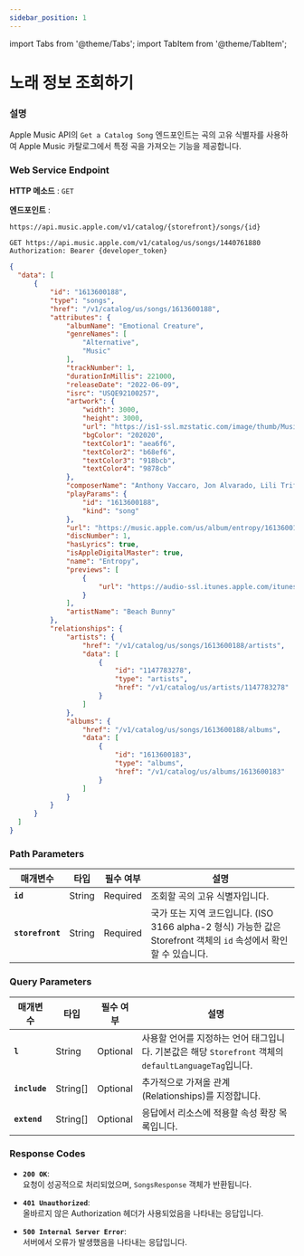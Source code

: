 ```yaml
---
sidebar_position: 1
---
```


import Tabs from '@theme/Tabs';
import TabItem from '@theme/TabItem';

# 노래 정보 조회하기

### 설명
Apple Music API의 `Get a Catalog Song` 엔드포인트는 곡의 고유 식별자를 사용하여 Apple Music 카탈로그에서 특정 곡을 가져오는 기능을 제공합니다.

### Web Service Endpoint

**HTTP 메소드** : `GET`  

**엔드포인트** :
```http
https://api.music.apple.com/v1/catalog/{storefront}/songs/{id}
```

<Tabs groupId="examples">
  <TabItem value="request" label="요청 예시" default>

  ```http
  GET https://api.music.apple.com/v1/catalog/us/songs/1440761880
  Authorization: Bearer {developer_token}
  ```

  </TabItem>
  <TabItem value="response" label="응답 형식">

  ```json
{
    "data": [
        {
            "id": "1613600188",
            "type": "songs",
            "href": "/v1/catalog/us/songs/1613600188",
            "attributes": {
                "albumName": "Emotional Creature",
                "genreNames": [
                    "Alternative",
                    "Music"
                ],
                "trackNumber": 1,
                "durationInMillis": 221000,
                "releaseDate": "2022-06-09",
                "isrc": "USQE92100257",
                "artwork": {
                    "width": 3000,
                    "height": 3000,
                    "url": "https://is1-ssl.mzstatic.com/image/thumb/Music112/v4/df/4e/68/df4e6833-9828-51d7-cdeb-71ecf6d3a23d/810090090962.png/{w}x{h}bb.jpg",
                    "bgColor": "202020",
                    "textColor1": "aea6f6",
                    "textColor2": "b68ef6",
                    "textColor3": "918bcb",
                    "textColor4": "9878cb"
                },
                "composerName": "Anthony Vaccaro, Jon Alvarado, Lili Trifilio & Matt Henkels",
                "playParams": {
                    "id": "1613600188",
                    "kind": "song"
                },
                "url": "https://music.apple.com/us/album/entropy/1613600183?i=1613600188",
                "discNumber": 1,
                "hasLyrics": true,
                "isAppleDigitalMaster": true,
                "name": "Entropy",
                "previews": [
                    {
                        "url": "https://audio-ssl.itunes.apple.com/itunes-assets/AudioPreview122/v4/72/a3/ab/72a3ab79-0066-f773-6618-7a53adc250b3/mzaf_17921540907592750976.plus.aac.p.m4a"
                    }
                ],
                "artistName": "Beach Bunny"
            },
            "relationships": {
                "artists": {
                    "href": "/v1/catalog/us/songs/1613600188/artists",
                    "data": [
                        {
                            "id": "1147783278",
                            "type": "artists",
                            "href": "/v1/catalog/us/artists/1147783278"
                        }
                    ]
                },
                "albums": {
                    "href": "/v1/catalog/us/songs/1613600188/albums",
                    "data": [
                        {
                            "id": "1613600183",
                            "type": "albums",
                            "href": "/v1/catalog/us/albums/1613600183"
                        }
                    ]
                }
            }
        }
    ]
}
  ```

  </TabItem>
</Tabs>

### Path Parameters

| 매개변수        | 타입    | 필수 여부 | 설명                                                                                         |
|-----------------|---------|------------|----------------------------------------------------------------------------------------------|
| **`id`**        | String  | Required   | 조회할 곡의 고유 식별자입니다.                                                                 |
| **`storefront`**| String  | Required   | 국가 또는 지역 코드입니다. (ISO 3166 alpha-2 형식) 가능한 값은 Storefront 객체의 `id` 속성에서 확인할 수 있습니다. |

### Query Parameters

| 매개변수        | 타입      | 필수 여부 | 설명                                                                                         |
|-----------------|-----------|------------|----------------------------------------------------------------------------------------------|
| **`l`**         | String    | Optional   | 사용할 언어를 지정하는 언어 태그입니다. 기본값은 해당 `Storefront` 객체의 `defaultLanguageTag`입니다. |
| **`include`**   | String[]  | Optional   | 추가적으로 가져올 관계(Relationships)를 지정합니다.                                            |
| **`extend`**    | String[]  | Optional   | 응답에서 리소스에 적용할 속성 확장 목록입니다.                                                |

### Response Codes

- **`200 OK`**:  
  요청이 성공적으로 처리되었으며, `SongsResponse` 객체가 반환됩니다.

- **`401 Unauthorized`**:  
  올바르지 않은 Authorization 헤더가 사용되었음을 나타내는 응답입니다.

- **`500 Internal Server Error`**:  
  서버에서 오류가 발생했음을 나타내는 응답입니다.